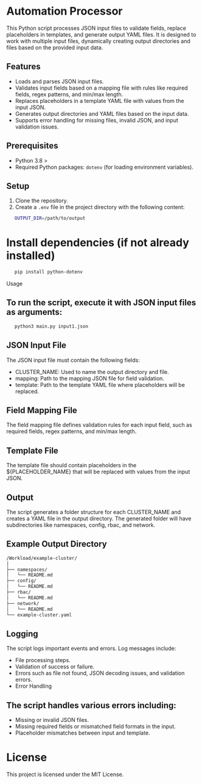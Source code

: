# Automation Processor

This Python script processes JSON input files to validate fields, replace placeholders in templates, and generate output YAML files. 
It is designed to work with multiple input files, dynamically creating output directories and files based on the provided input data.

## Features
- Loads and parses JSON input files.
- Validates input fields based on a mapping file with rules like required fields, regex patterns, and min/max length.
- Replaces placeholders in a template YAML file with values from the input JSON.
- Generates output directories and YAML files based on the input data.
- Supports error handling for missing files, invalid JSON, and input validation issues.

## Prerequisites
- Python 3.8 >
- Required Python packages: `dotenv` (for loading environment variables).

## Setup

1. Clone the repository.
2. Create a `.env` file in the project directory with the following content:

```bash
   OUTPUT_DIR=/path/to/output
```

# Install dependencies (if not already installed)

```bash
   pip install python-dotenv
```


Usage

## To run the script, execute it with JSON input files as arguments:

```bash
   python3 main.py input1.json
```

## JSON Input File
The JSON input file must contain the following fields:

- CLUSTER_NAME: Used to name the output directory and file.
- mapping: Path to the mapping JSON file for field validation.
- template: Path to the template YAML file where placeholders will be replaced.


## Field Mapping File
The field mapping file defines validation rules for each input field, such as required fields, regex patterns, and min/max length.

## Template File
The template file should contain placeholders in the ${PLACEHOLDER_NAME} that will be replaced with values from the input JSON.

## Output
The script generates a folder structure for each CLUSTER_NAME and creates a YAML file in the output directory. 
The generated folder will have subdirectories like namespaces, config, rbac, and network.

## Example Output Directory

```bash
/Workload/example-cluster/
│
├── namespaces/
│   └── README.md
├── config/
│   └── README.md
├── rbac/
│   └── README.md
├── network/
│   └── README.md
└── example-cluster.yaml
```

## Logging
The script logs important events and errors. Log messages include:

- File processing steps.
- Validation of success or failure.
- Errors such as file not found, JSON decoding issues, and validation errors.
- Error Handling

## The script handles various errors including:

- Missing or invalid JSON files.
- Missing required fields or mismatched field formats in the input.
- Placeholder mismatches between input and template.


# License
This project is licensed under the MIT License.
